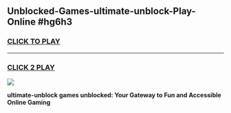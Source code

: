
## Unblocked-Games-ultimate-unblock-Play-Online #hg6h3
<h3>
<a href="https://news.freeplayer.one?title=ultimate-unblock&ref=3">CLICK TO PLAY</a></h3>
<hr>

<h3>
<a href="https://news.freeplayer.one?title=ultimate-unblock&ref=3">CLICK 2 PLAY</a>
  
</h3>

<a href="https://news.freeplayer.one?title=ultimate-unblock&ref=3"><img src="https://clearcache.store/games.png"></a>


**ultimate-unblock games unblocked: Your Gateway to Fun and Accessible Online Gaming**
